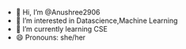 - 👋 Hi, I’m @Anushree2906
- 👀 I’m interested in Datascience,Machine Learning
- 🌱 I’m currently learning CSE
- 😄 Pronouns: she/her

<!---
Anushree2906/Anushree2906 is a ✨ special ✨ repository because its `README.md` (this file) appears on your GitHub profile.
You can click the Preview link to take a look at your changes.
--->
